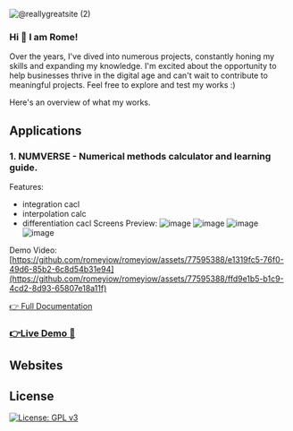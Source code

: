 
![@reallygreatsite (2)](https://github.com/romeyiow/romeyiow/assets/77595388/d46ee6a5-bc74-4bd8-bedd-0718986151ea)
<br>
### Hi 👋 I am Rome!
Over the years, I've dived into numerous projects, constantly honing my skills and expanding my knowledge. I'm excited about the opportunity to help businesses thrive in the digital age and can't wait to contribute to meaningful projects. Feel free to explore and test my works :)   

Here's an overview of what my works.

## Applications 
### 1. NUMVERSE - Numerical methods calculator and learning guide.
Features:
- integration cacl 
- interpolation calc
- differentiation cacl 
Screens Preview:
![image](https://github.com/romeyiow/romeyiow/assets/77595388/26fda329-8fcf-4dd9-b575-58701da619d8)
![image](https://github.com/romeyiow/romeyiow/assets/77595388/6b54d85b-8b55-4b97-8433-b623f2e87140)
![image](https://github.com/romeyiow/romeyiow/assets/77595388/42b655dc-1ce0-4a6b-bad6-ae4d84d05a06)
![image](https://github.com/romeyiow/romeyiow/assets/77595388/9f8ea3ea-1300-4e66-92ba-76ae49b63119)

Demo Video:
[https://github.com/romeyiow/romeyiow/assets/77595388/e1319fc5-76f0-49d6-85b2-6c8d54b31e94](https://github.com/romeyiow/romeyiow/assets/77595388/ffd9e1b5-b1c9-4cd2-8d93-65807e18a11f)

[👉 Full Documentation ](https://)

### [👉Live Demo 👀](https://prxncxss03.github.io/freedom-board-front-end/)
### 

## Websites



<!--
https://youtu.be/9XVPOBkYM0w
## Watch the Video

[![Watch the video](assets/videos/tmb-numverse.png)](assets/videos/vokoscreenNG-2024-06-28_00-52-21.mp4)
### [👉Live Demo 👀](https://prxncxss03.github.io/freedom-board-front-end/)
## Hi there 👋
**romeyiow/romeyiow** is a ✨ _special_ ✨ repository because its `README.md` (this file) appears on your GitHub profile.

Here are some ideas to get you started:

- 🔭 I’m currently working on ...
- 🌱 I’m currently learning ...
- 👯 I’m looking to collaborate on ...
- 🤔 I’m looking for help with ...
- 💬 Ask me about ...
- 📫 How to reach me: ...
- 😄 Pronouns: ...
- ⚡ Fun fact: ...
-->
## License
[![License: GPL v3](https://img.shields.io/badge/License-GPLv3-blue.svg)](https://www.gnu.org/licenses/gpl-3.0)
